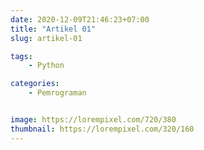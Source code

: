 ```yaml
---
date: 2020-12-09T21:46:23+07:00
title: "Artikel 01"
slug: artikel-01

tags:
    - Python

categories:
    - Pemrograman


image: https://lorempixel.com/720/380
thumbnail: https://lorempixel.com/320/160
---
```

